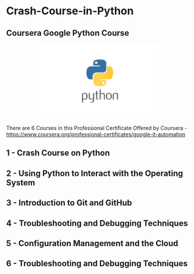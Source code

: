 # Crash-Course-in-Python
## Coursera Google Python Course


<p align="center">
<img max-height=200 height=200 src="https://github.com/ciph3rwoman/Crash-Course-in-Python/blob/main/image/python.png"/>
</p>

There are 6 Courses in this Professional Certificate
Offered by Coursera - https://www.coursera.org/professional-certificates/google-it-automation

## 1 - Crash Course on Python
## 2 - Using Python to Interact with the Operating System
## 3 - Introduction to Git and GitHub
## 4 - Troubleshooting and Debugging Techniques
## 5 - Configuration Management and the Cloud
## 6 - Troubleshooting and Debugging Techniques
